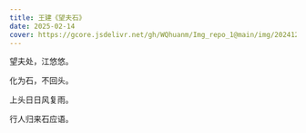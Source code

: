 ```yaml
---
title: 王建《望夫石》
date: 2025-02-14
cover: https://gcore.jsdelivr.net/gh/WQhuanm/Img_repo_1@main/img/202412222015910.png
---
```


望夫处，江悠悠。

化为石，不回头。

上头日日风复雨。

行人归来石应语。